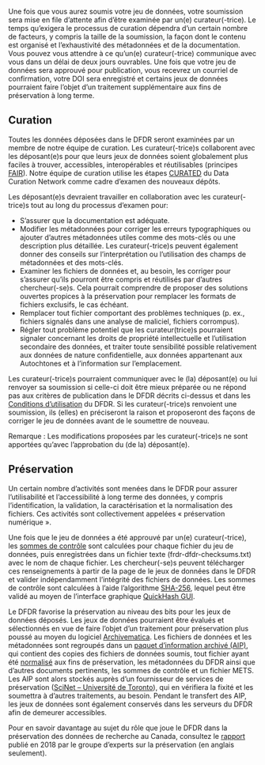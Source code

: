 Une fois que vous aurez soumis votre jeu de données, votre soumission sera mise en file d’attente afin d’être examinée par un(e) curateur(-trice).  Le temps qu’exigera le processus de curation dépendra d’un certain nombre de facteurs, y compris la taille de la soumission, la façon dont le contenu est organisé et l’exhaustivité des métadonnées et de la documentation. Vous pouvez vous attendre à ce qu’un(e) curateur(-trice) communique avec vous dans un délai de deux jours ouvrables. Une fois que votre jeu de données sera approuvé pour publication, vous recevrez un courriel de confirmation, votre DOI sera enregistré et certains jeux de données pourraient faire l’objet d’un traitement supplémentaire aux fins de préservation à long terme.

## Curation

Toutes les données déposées dans le DFDR seront examinées par un membre de notre équipe de curation. Les curateur(-trice)s collaborent avec les déposant(e)s pour que leurs jeux de données soient globalement plus faciles à trouver, accessibles, interopérables et réutilisables (principes [FAIR](https://doi.org/10.1038/sdata.2016.18)). Notre équipe de curation utilise les étapes [CURATED](https://datacurationnetwork.org/outputs/workflows/) du Data Curation Network comme cadre d’examen des nouveaux dépôts.

Les déposant(e)s devraient travailler en collaboration avec les curateur(-trice)s tout au long du processus d’examen pour:

* S’assurer que la documentation est adéquate.
* Modifier les métadonnées pour corriger les erreurs typographiques ou ajouter d’autres métadonnées utiles comme des mots-clés ou une description plus détaillée. Les curateur(-trice)s peuvent également donner des conseils sur l’interprétation ou l’utilisation des champs de métadonnées et des mots-clés.
* Examiner les fichiers de données et, au besoin, les corriger pour s’assurer qu’ils pourront être compris et réutilisés par d’autres chercheur(-se)s. Cela pourrait comprendre de proposer des solutions ouvertes propices à la préservation pour remplacer les formats de fichiers exclusifs, le cas échéant.
* Remplacer tout fichier comportant des problèmes techniques (p. ex., fichiers signalés dans une analyse de maliciel, fichiers corrompus).
* Régler tout problème potentiel que les curateur(trice)s pourraient signaler concernant les droits de propriété intellectuelle et l’utilisation secondaire des données, et traiter toute sensibilité possible relativement aux données de nature confidentielle, aux données appartenant aux Autochtones et à l’information sur l’emplacement.

Les curateur(-trice)s pourraient communiquer avec le (la) déposant(e) ou lui renvoyer sa soumission si celle-ci doit être mieux préparée ou ne répond pas aux critères de publication dans le DFDR décrits ci-dessus et dans les [Conditions d’utilisation](https://www.frdr-dfdr.ca/policies/fr/conditions_d'utilisation/) du DFDR. Si les curateur(-trice)s renvoient une soumission, ils (elles) en préciseront la raison et proposeront des façons de corriger le jeu de données avant de le soumettre de nouveau.

Remarque : Les modifications proposées par les curateur(-trice)s ne sont apportées qu’avec l’approbation du (de la) déposant(e).

## Préservation

Un certain nombre d’activités sont menées dans le DFDR pour assurer l’utilisabilité et l’accessibilité à long terme des données, y compris l’identification, la validation, la caractérisation et la normalisation des fichiers. Ces activités sont collectivement appelées « préservation numérique ».

Une fois que le jeu de données a été approuvé par un(e) curateur(-trice), les [sommes de contrôle](https://fr.wikipedia.org/wiki/Somme_de_contr%C3%B4le) sont calculées pour chaque fichier du jeu de données, puis enregistrées dans un fichier texte (frdr-dfdr-checksums.txt) avec le nom de chaque fichier. Les chercheur(-se)s peuvent télécharger ces renseignements à partir de la page de le jeux de données dans le DFDR et valider indépendamment l’intégrité des fichiers de données. Les sommes de contrôle sont calculées à l’aide l’algorithme [SHA-256](https://fr.wikipedia.org/wiki/SHA-2), lequel peut être validé au moyen de l’interface graphique [QuickHash GUI](https://www.quickhash-gui.org/).

Le DFDR favorise la préservation au niveau des bits pour les jeux de données déposés. Les jeux de données pourraient être évalués et sélectionnés en vue de faire l’objet d’un traitement pour préservation plus poussé au moyen du logiciel [Archivematica](https://www.archivematica.org/fr/). Les fichiers de données et les métadonnées sont regroupés dans un [paquet d’information archivé (AIP)](https://www.archivematica.org/fr/docs/archivematica-1.13/user-manual/archival-storage/aip-structure/#), qui contient des copies des fichiers de données soumis, tout fichier ayant été [normalisé](https://www.archivematica.org/fr/docs/archivematica-1.13/user-manual/ingest/ingest/#normalize) aux fins de préservation, les métadonnées du DFDR ainsi que d’autres documents pertinents, les sommes de contrôle et un fichier METS. Les AIP sont alors stockés auprès d’un fournisseur de services de préservation ([SciNet – Université de Toronto](https://www.scinethpc.ca/)), qui en vérifiera la fixité et les soumettra à d’autres traitements, au besoin. Pendant le transfert des AIP, les jeux de données sont également conservés dans les serveurs du DFDR afin de demeurer accessibles.

Pour en savoir davantage au sujet du rôle que joue le DFDR dans la préservation des données de recherche au Canada, consultez le [rapport](https://doi.org/10.14288/1.0371946) publié en 2018 par le groupe d’experts sur la préservation (en anglais seulement).
